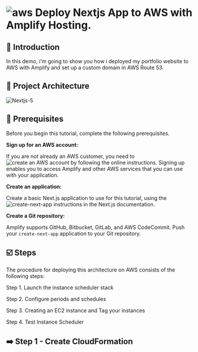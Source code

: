 # ![aws](https://github.com/julien-muke/Search-Engine-Website-using-AWS/assets/110755734/01cd6124-8014-4baa-a5fe-bd227844d263)     Deploy Nextjs App to AWS with Amplify Hosting.


## <a name="introduction">🤖 Introduction</a>

In this demo, i'm going to show you how i deployed my portfolio website to AWS with Amplify and set up a custom domain in AWS Route 53.

## <a name="design">📐 Project Architecture</a>

![Nextjs-5](https://github.com/julien-muke/deploy-nextjs-app-on-aws-amplify/assets/110755734/5d3b4cac-4e68-4f42-a2c3-919f4cfb9988)

## 📝 Prerequisites

Before you begin this tutorial, complete the following prerequisites.

**Sign up for an AWS account:**

If you are not already an AWS customer, you need to ![create an AWS account](https://portal.aws.amazon.com/billing/signup#/start/email) by following the online instructions. Signing up enables you to access Amplify and other AWS services that you can use with your application.

**Create an application:**

Create a basic Next.js application to use for this tutorial, using the ![create-next-app](https://nextjs.org/docs/app/api-reference/create-next-app) instructions in the Next.js documentation.

**Create a Git repository:**

Amplify supports GitHub, Bitbucket, GitLab, and AWS CodeCommit. Push your `create-next-app` application to your Git repository.


## <a name="steps">☑️ Steps</a>

The procedure for deploying this architecture on AWS consists of the following steps:

Step 1. Launch the instance scheduler stack

Step 2. Configure periods and schedules

Step 3. Creating an EC2 instance and Tag your instances

Step 4. Test Instance Scheduler


## ➡️ Step 1 - Create CloudFormation